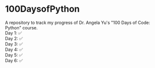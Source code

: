 # 100DaysofPython
A repository to track my progress of Dr. Angela Yu's "100 Days of Code: Python" course.\
Day 1: ✅\
Day 2: ✅\
Day 3: ✅\
Day 4: ✅\
Day 5: ✅\
Day 6: ✅
